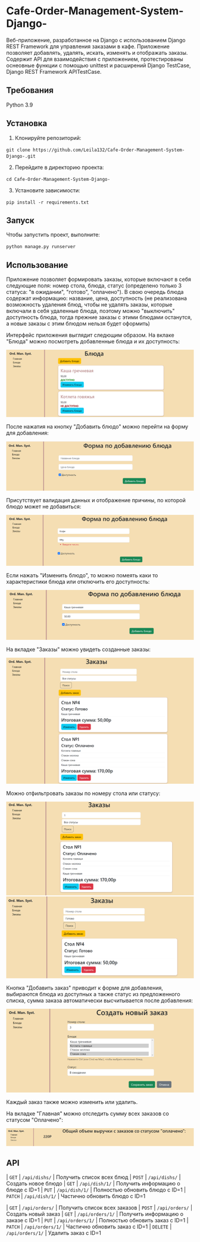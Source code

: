 # Cafe-Order-Management-System-Django-

Веб-приложение, разработанное на Django с использованием Django REST Framework для управления заказами в кафе. Приложение позволяет добавлять, удалять, искать, изменять и отображать заказы. Содержит API для взаимодействия с приложением, протестированы оснеовные функции с помощью unittest и расширений Django TestCase, Django REST Framework APITestCase.

## Требования

Python 3.9

## Установка

1. Клонируйте репозиторий:

`git clone https://github.com/Leila132/Cafe-Order-Management-System-Django-.git`

2. Перейдите в директорию проекта:

`cd Cafe-Order-Management-System-Django-`

3. Установите зависимости:

`pip install -r requirements.txt`

## Запуск

Чтобы запустить проект, выполните:

`python manage.py runserver`

## Использование

Приложение позволяет формировать заказы, которые включают в себя следующие поля: номер стола, блюда, статус (определено только 3 статуса: "в ожидании", "готово", "оплачено"). В свою очередь блюда содержат информацию: название, цена, доступность (не реализована возможность удаления блюд, чтобы не удалять заказы, которые включали в себя удаленные блюда, поэтому можно "выключить" доступность блюда, тогда прежние заказы с этими блюдами останутся, а новые заказы с этим блюдом нельзя будет оформить)

Интерфейс приложения выглядит следющим образом. На вклаке "Блюда" можно посмотреть добавленные блюда и их доступность:

![](images/dishs.png)

После нажатия на кнопку "Добавить блюдо" можно перейти на форму для добавления:

![](images/add_dish.png)

Присутствует валидация данных и отображение причины, по которой блюдо может не добавиться:

![](images/add_dish_er.png)

Если нажать "Изменить блюдо", то можно помеять каки то характеристики блюда или отключить его доступность:

![](images/update_dish.png)

На вкладке "Заказы" можно увидеть созданные заказы:

![](images/orders.png)

Можно отфильтровать заказы по номеру стола или статусу:

![](images/filter1.png)
![](images/filter2.png)

Кнопка "Добавить заказ" приводит к форме для добавления, выбираются блюда из доступных а также статус из предложенного списка, сумма заказа автоматически высчитывается после добавления:

![](images/add_order.png)

Каждый заказ также можно изменить или удалить.

На вкладке "Главная" можно отследить сумму всех заказов со статусом "Оплачено":

![](images/main.png)

## API

| `GET`  | `/api/dishs/` | Получить список всех блюд 
| `POST` | `/api/dishs/` | Создать новое блюдо 
| `GET`  | `/api/dish/1/` | Получить информацию о блюде с ID=1 
| `PUT`  | `/api/dish/1/` | Полностью обновить блюдо с ID=1 
| `PATCH` | `/api/dish/1/` | Частично обновить блюдо с ID=1 

| `GET`  | `/api/orders/` | Получить список всех заказов 
| `POST` | `/api/orders/` | Создать новый заказ 
| `GET`  | `/api/orders/1/` | Получить информацию о заказе с ID=1 
| `PUT`  | `/api/orders/1/` | Полностью обновить заказ с ID=1 
| `PATCH` | `/api/orders/1/` | Частично обновить заказ с ID=1 
| `DELETE` | `/api/orders/1/` | Удалить заказ с ID=1 